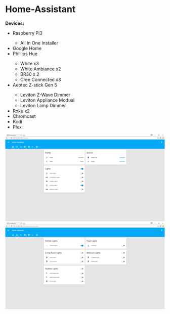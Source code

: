 # Home-Assistant
<p><strong>Devices:</strong></p>
<ul>
<li>Raspberry Pi3</li>
<ul>
<li>All In One Installer</li>
</ul>
<li>Google Home</li>
<li>Phillips Hue</li>
<ul>
<li>White x3</li>
<li>White Ambiance x2</li>
<li>BR30 x 2</li>
<li>Cree Connected x3</li>
</ul>
<li>Aeotec Z-stick Gen 5</li>
<ul>
<li>Leviton Z-Wave Dimmer</li>
<li>Leviton Appliance Modual</li>
<li>Leviton Lamp Dimmer</li>
</ul>
<li>Roku x2</li>
<li>Chromcast</li>
<li>Kodi</li>
<li>Plex</li>
</ul>

![](https://github.com/SeveredDime/Home-Assistant/blob/master/images/home_assistan_home.png)
![](https://github.com/SeveredDime/Home-Assistant/blob/master/images/home_assistant_lights.png)
